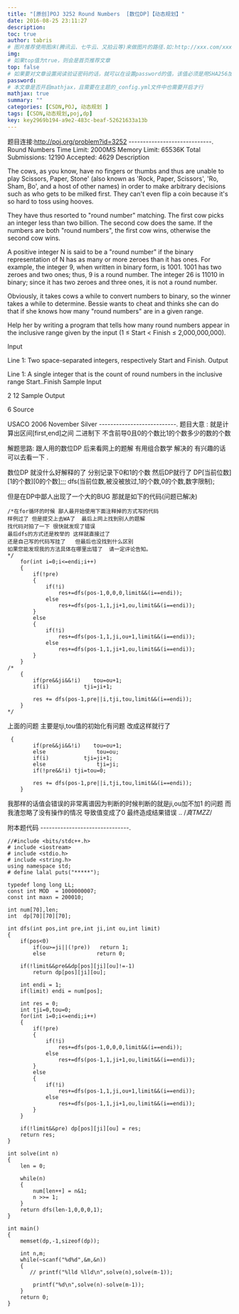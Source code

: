 ```yaml
---
title: "[原创]POJ 3252 Round Numbers  [数位DP]【动态规划】"
date: 2016-08-25 23:11:27
description:
toc: true
author: tabris
# 图片推荐使用图床(腾讯云、七牛云、又拍云等)来做图片的路径.如:http://xxx.com/xxx.jpg
img:
# 如果top值为true，则会是首页推荐文章
top: false
# 如果要对文章设置阅读验证密码的话，就可以在设置password的值，该值必须是用SHA256加密后的密码，防止被他人识破
password:
# 本文章是否开启mathjax，且需要在主题的_config.yml文件中也需要开启才行
mathjax: true
summary: ""
categories: [CSDN,POJ, 动态规划 ]
tags: [CSDN,动态规划,poj,dp]
key: key2969b194-a9e2-483c-beaf-52621633a13b
---
```


题目连接:http://poj.org/problem?id=3252
-----------------------------.
Round Numbers
Time Limit: 2000MS		Memory Limit: 65536K
Total Submissions: 12190		Accepted: 4629
Description

The cows, as you know, have no fingers or thumbs and thus are unable to play Scissors, Paper, Stone' (also known as 'Rock, Paper, Scissors', 'Ro, Sham, Bo', and a host of other names) in order to make arbitrary decisions such as who gets to be milked first. They can't even flip a coin because it's so hard to toss using hooves.

They have thus resorted to "round number" matching. The first cow picks an integer less than two billion. The second cow does the same. If the numbers are both "round numbers", the first cow wins,
otherwise the second cow wins.

A positive integer N is said to be a "round number" if the binary representation of N has as many or more zeroes than it has ones. For example, the integer 9, when written in binary form, is 1001. 1001 has two zeroes and two ones; thus, 9 is a round number. The integer 26 is 11010 in binary; since it has two zeroes and three ones, it is not a round number.

Obviously, it takes cows a while to convert numbers to binary, so the winner takes a while to determine. Bessie wants to cheat and thinks she can do that if she knows how many "round numbers" are in a given range.

Help her by writing a program that tells how many round numbers appear in the inclusive range given by the input (1 ≤ Start < Finish ≤ 2,000,000,000).

Input

Line 1: Two space-separated integers, respectively Start and Finish.
Output

Line 1: A single integer that is the count of round numbers in the inclusive range Start..Finish
Sample Input

2 12
Sample Output

6
Source

USACO 2006 November Silver
---------------------------.
题目大意 :
就是计算出区间[first,end]之间 二进制下 不含前导0且0的个数比1的个数多少的数的个数

解题思路:
跟人用的数位DP
后来看网上的题解 有用组合数学 解决的 有兴趣的话 可以去看一下 .

数位DP 就没什么好解释的了  分别记录下0和1的个数 然后DP就行了
DP[当前位数][1的个数][0的个数];;;
dfs(当前位数,被没被放过,1的个数,0的个数,数字限制);

但是在DP中鄙人出现了一个大的BUG   那就是如下的代码(问题已解决)
```
/*在for循环的时候 鄙人最开始使用下面注释掉的方式写的代码
样例过了 但是提交上去WA了  最后上网上找到别人的题解
找代码对拍了一下 很快就发现了错误
最后dfs的方式还是枚举的 这样就直接过了
还是自己写的代码写挂了   但最后也没找到什么区别
如果您能发现我的方法具体在哪里出错了  请一定评论告知。
*/
    for(int i=0;i<=endi;i++)
    {
        if(!pre)
        {
            if(!i)
                res+=dfs(pos-1,0,0,0,limit&&(i==endi));
            else
                res+=dfs(pos-1,1,ji+1,ou,limit&&(i==endi));
        }
        else
        {
            if(!i)
                res+=dfs(pos-1,1,ji,ou+1,limit&&(i==endi));
            else
                res+=dfs(pos-1,1,ji+1,ou,limit&&(i==endi));
        }
    }
/*
    {
        if(pre&&ji&&!i)    tou=ou+1;
        if(i)           tji=ji+1;

        res += dfs(pos-1,pre||i,tji,tou,limit&&(i==endi));
    }
*/
```
上面的问题 主要是tji,tou值的初始化有问题
改成这样就行了
```
 {
        if(pre&&ji&&!i)    tou=ou+1;
        else                tou=ou;
        if(i)           tji=ji+1;
        else                tji=ji;
        if(!pre&&!i) tji=tou=0;

        res += dfs(pos-1,pre||i,tji,tou,limit&&(i==endi));
    }
```
我那样的话值会错误的非常离谱因为判断的时候判断的就是ji,ou加不加1 的问题  而我渣忽略了没有操作的情况  导致值变成了0  最终造成结果错误 ..
/*真TMZZ*/

附本题代码
-------------------------------.
```
//#include <bits/stdc++.h>
# include <iostream>
# include <stdio.h>
# include <string.h>
using namespace std;
# define lalal puts("*****");

typedef long long LL;
const int MOD  = 1000000007;
const int maxn = 200010;

int num[70],len;
int  dp[70][70][70];

int dfs(int pos,int pre,int ji,int ou,int limit)
{
    if(pos<0)
        if(ou>=ji||(!pre))   return 1;
        else                return 0;

    if(!limit&&pre&&dp[pos][ji][ou]!=-1)
        return dp[pos][ji][ou];

    int endi = 1;
    if(limit) endi = num[pos];

    int res = 0;
    int tji=0,tou=0;
    for(int i=0;i<=endi;i++)
    {
        if(!pre)
        {
            if(!i)
                res+=dfs(pos-1,0,0,0,limit&&(i==endi));
            else
                res+=dfs(pos-1,1,ji+1,ou,limit&&(i==endi));
        }
        else
        {
            if(!i)
                res+=dfs(pos-1,1,ji,ou+1,limit&&(i==endi));
            else
                res+=dfs(pos-1,1,ji+1,ou,limit&&(i==endi));
        }
    }

    if(!limit&&pre) dp[pos][ji][ou] = res;
    return res;
}

int solve(int n)
{
    len = 0;

    while(n)
    {
        num[len++] = n&1;
        n >>= 1;
    }
    return dfs(len-1,0,0,0,1);
}

int main()
{
    memset(dp,-1,sizeof(dp));

    int n,m;
    while(~scanf("%d%d",&m,&n))
    {
       // printf("%lld %lld\n",solve(n),solve(m-1));

        printf("%d\n",solve(n)-solve(m-1));
    }
    return 0;
}

```
